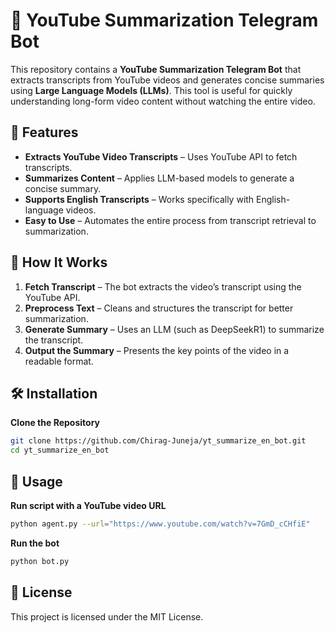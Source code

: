 # 🎥 YouTube Summarization Telegram Bot  

This repository contains a **YouTube Summarization Telegram Bot** that extracts transcripts from YouTube videos and generates concise summaries using **Large Language Models (LLMs)**. This tool is useful for quickly understanding long-form video content without watching the entire video.  

## 🚀 Features  

- **Extracts YouTube Video Transcripts** – Uses YouTube API to fetch transcripts.  
- **Summarizes Content** – Applies LLM-based models to generate a concise summary.  
- **Supports English Transcripts** – Works specifically with English-language videos.  
- **Easy to Use** – Automates the entire process from transcript retrieval to summarization.  

## 🔧 How It Works  

1. **Fetch Transcript** – The bot extracts the video’s transcript using the YouTube API.  
2. **Preprocess Text** – Cleans and structures the transcript for better summarization.  
3. **Generate Summary** – Uses an LLM (such as DeepSeekR1) to summarize the transcript.  
4. **Output the Summary** – Presents the key points of the video in a readable format.  

## 🛠️ Installation  

**Clone the Repository**  
   ```bash
   git clone https://github.com/Chirag-Juneja/yt_summarize_en_bot.git
   cd yt_summarize_en_bot
   ```
## 🏃 Usage

**Run script with a YouTube video URL**

   ```bash
   python agent.py --url="https://www.youtube.com/watch?v=7GmD_cCHfiE"
   ```

**Run the bot**
   ```bash
   python bot.py
   ```
## 📜 License
This project is licensed under the MIT License.
